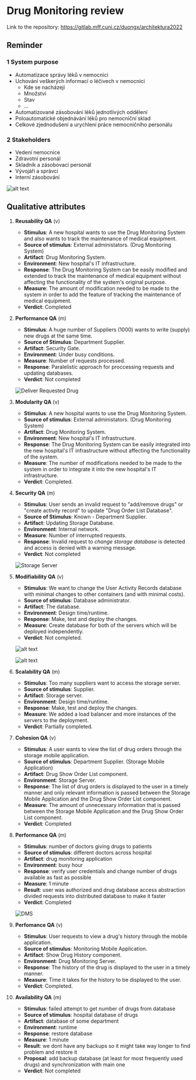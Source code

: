 # Drug Monitoring review
Link to the repository: https://gitlab.mff.cuni.cz/duongx/architektura2022

## Reminder
### 1 System purpose
   - Automatizace správy léků v nemocnici
   - Uchování veškerých informací o léčivech v nemocnici
        - Kde se nacházejí
        - Množství
        - Stav
        - … 
   - Automatizované zásobování léků jednotlivých oddělení
   - Poloautomatické objednávání léků pro nemocniční sklad
   - Celkové zjednodušení a urychlení práce nemocničního personálu
### 2 Stakeholders
   - Vedení nemocnice 
   - Zdravotní personál
   - Skladník a zásobovací personál
   - Vývojáři a správci 
   - Interní zásobování

   ![alt text](https://github.com/luk27official/NSWI130/blob/ae69816967164d31e3e220759b168c1beff4f902/review-dm/img/structurizr-System_context.png)&nbsp;&nbsp;&nbsp;&nbsp;

## Qualitative attributes
1. **Reusability QA** (v)
   - **Stimulus**: A new hospital wants to use the Drug Monitoring System and also wants to track the maintenance of medical equipment.
   - **Source of stimulus**: External administators. (Drug Monitoring System)
   - **Artifact**: Drug Monitoring System.
   - **Environment**: New hospital's IT infrastructure.
   - **Response**: The Drug Monitoring System can be easily modified and extended to track the maintenance of medical equipment without affecting the functionality of the system's original purpose.
   - **Measure**: The amount of modification needed to be made to the system in order to add the feature of tracking the maintenance of medical equipment.
   - **Verdict**: Completed

2. **Performance QA** (m)
   - **Stimulus**: A huge number of Suppliers (1000) wants to write (supply) new drugs at the same time.
   - **Source of Stimulus**: Department Supplier.
   - **Artifact**: Security Gate.
   - **Environment**: Under busy conditions.
   - **Measure**: Number of requests processed.
   - **Response**: Paralelistic approach for proccessing requests and updating databases.
   - **Verdict**: Not completed  

   ![Deliver Requested Drug](/review-dm/img/deliver-requested-drug.svg)&nbsp;&nbsp;&nbsp;&nbsp;

3. **Modularity QA** (v)
   - **Stimulus**: A new hospital wants to use the Drug Monitoring System.
   - **Source of stimulus**: External administators. (Drug Monitoring System)
   - **Artifact**: Drug Monitoring System.
   - **Environment**: New hospital's IT infrastructure.
   - **Response**: The Drug Monitoring System can be easily integrated into the new hospital's IT infrastructure without affecting the functionality of the system.
   - **Measure**: The number of modifications needed to be made to the system in order to integrate it into the new hospital's IT infrastructure.
   - **Verdict**: Completed.   

4. **Security QA** (m)
   - **Stimulus**: User sends an invalid request to "add/remove drugs" or "create activity record" to update "Drug Order List Database".
   - **Source of Stimulus**: Known - Department Supplier.
   - **Artifact**: Updating Storage Database.
   - **Environment**: Internal network.
   - **Measure**: Number of interrupted requests.
   - **Response**: Invalid request to *change storage database* is detected and access is denied with a warning message.
   - **Verdict**: Not completed   

   ![Storage Server](/review-dm/img/storage-server.svg)&nbsp;&nbsp;&nbsp;&nbsp;

5. **Modifiability QA** (v)
   - **Stimulus**: We want to change the User Activity Records database with minimal changes to other containers (and with minimal costs).
   - **Source of stimulus**: Database administrator.
   - **Artifact**: The database.
   - **Environment**: Design time/runtime.
   - **Response**: Make, test and deploy the changes.
   - **Measure**: Create database for both of the servers which will be deployed independently.
   - **Verdict**: Not completed.

   ![alt text](https://github.com/luk27official/NSWI130/blob/ffb202fa28f59e925f1358c39c3ea8c9af7f3a90/review-dm/img/structurizr-Deployment-Before.png)&nbsp;&nbsp;&nbsp;&nbsp;

    ![alt text](https://github.com/luk27official/NSWI130/blob/ffb202fa28f59e925f1358c39c3ea8c9af7f3a90/review-dm/img/structurizr-Deployment-After.png)&nbsp;&nbsp;&nbsp;&nbsp;

6. **Scalability QA** (m)
   - **Stimulus**: Too many suppliers want to access the storage server.
   - **Source of stimulus**: Supplier.
   - **Artifact**: Storage server.
   - **Environment**: Design time/runtime.
   - **Response**: Make, test and deploy the changes.
   - **Measure**: We added a load balancer and more instances of the servers to the deployment.
   - **Verdict**: Partially completed.

7. **Cohesion QA** (v)
   - **Stimulus**: A user wants to view the list of drug orders through the storage mobile application.
   - **Source of stimulus**: Department Supplier. (Storage Mobile Application) 
   - **Artifact**: Drug Show Order List component.
   - **Environment**: Storage Server.
   - **Response**: The list of drug orders is displayed to the user in a timely manner and only relevant information is passed between the Storage Mobile Application and the Drug Show Order List component.
   - **Measure**: The amount of unnecessary information that is passed between the Storage Mobile Application and the Drug Show Order List component.
   - **Verdict**: Completed
   
8. **Performance QA** (m)
   - **Stimulus**: number of doctors giving drugs to patients
   - **Source of stimulus**: different doctors across hospital
   - **Artifact**: drug monitoring application
   - **Environment**: busy hour
   - **Response**: verify user credentials and change number of drugs available as fast as possible
   - **Measure**: 1 minute
   - **Result**: user was authorized and drug database access abstraction divided requests into distributed database to make it faster
   - **Verdict**: Completed   

   ![DMS](/review-dm/img/server.svg)&nbsp;&nbsp;&nbsp;&nbsp;

9. **Perfomance QA** (v)
   - **Stimulus**: User requests to view a drug's history through the mobile application.
   - **Source of stimulus**: Monitoring Mobile Application.
   - **Artifact**: Show Drug History component.
   - **Environment**: Drug Monitoring Server.
   - **Response**: The history of the drug is displayed to the user in a timely manner.
   - **Measure**: Time it takes for the history to be displayed to the user.
   - **Verdict**: Completed.

10. **Availability QA** (m)
    - **Stimulus**: failed attempt to get number of drugs from database
    - **Source of stimulus**: hospital database of drugs
    - **Artifact**: database of some department
    - **Environment**: runtime
    - **Response**: restore database 
    - **Measure**: 1 minute
    - **Result**: we dont have any backups so it might take way longer to find problem and restore it
    - **Proposal**: add backup database (at least for most frequently used drugs) and synchronization with main one
    - **Verdict**: Not completed
